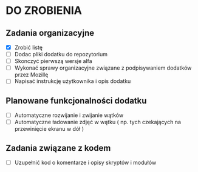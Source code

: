 # DO ZROBIENIA

## Zadania organizacyjne
- [X] Zrobić listę
- [ ] Dodac pliki dodatku do repozytorium
- [ ] Skonczyć pierwszą wersje alfa
- [ ] Wykonać sprawy organizacyjne związane z podpisywaniem dodatków przez Mozillę
- [ ] Napisać instrukcję użytkownika i opis dodatku

## Planowane funkcjonalności dodatku
- [ ] Automatyczne rozwijanie i zwijanie wątków
- [ ] Automatyczne ładowanie zdjęć w wątku ( np. tych czekających na przewinięcie ekranu w dół )

## Zadania związane z kodem
- [ ] Uzupełnić kod o komentarze i opisy skryptów i modułów


